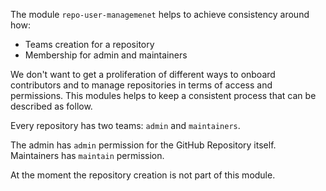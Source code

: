 The module `repo-user-managemenet` helps to achieve consistency around how:

* Teams creation for a repository
* Membership for admin and maintainers

We don't want to get a proliferation of different ways to onboard contributors
and to manage repositories in terms of access and permissions. This modules
helps to keep a consistent process that can be described as follow.

Every repository has two teams: `admin` and `maintainers`.

The admin has `admin` permission for the GitHub Repository itself. Maintainers
has `maintain` permission.

At the moment the repository creation is not part of this module.
